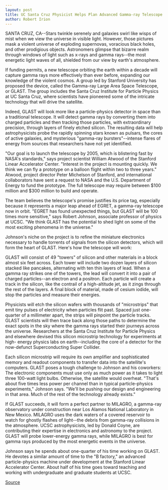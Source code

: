 ```yaml
---
layout: post
title: UC Santa Cruz Physicist Helps Plan Advanced Gamma-ray Telescope
author: Robert Irion
---
```


SANTA CRUZ, CA--Stars twinkle serenely and galaxies swirl like  wisps of mist when we view the universe in visible light. However,  those pictures mask a violent universe of exploding supernovas,  voracious black holes, and other prodigious objects. Astronomers  glimpse that bizarre realm through windows of light such as x-rays  and gamma rays--the most energetic light waves of all, shielded  from our view by earth's atmosphere.

If funding permits, a new telescope orbiting the earth within a  decade will capture gamma rays more effectively than ever before,  expanding our knowledge of the violent cosmos. A group led by  Stanford University has proposed the device, called the Gamma-ray  Large Area Space Telescope, or GLAST. The group includes the Santa  Cruz Institute for Particle Physics at UC Santa Cruz, where  scientists have pioneered some of the intricate technology that will  drive the satellite.

Indeed, GLAST will look more like a particle-physics detector  in space than a traditional telescope. It will detect gamma rays by  converting them into charged particles and then tracking those  particles, with extraordinary precision, through layers of finely  etched silicon. The resulting data will help astrophysicists probe  the rapidly spinning stars known as pulsars, the cores of active  galaxies, and mysterious "gamma-ray bursters"--intense flares of  energy from sources that researchers have not yet identified.

"Our goal is to launch the telescope by 2005, which is  blistering fast by NASA's standards," says project scientist William  Atwood of the Stanford Linear Accelerator Center. "Interest in the  project is mounting quickly. We think we can fly a prototype on a  balloon flight within two to three years." Atwood, project director  Peter Michelson of Stanford, and international collaborators have  sent a request to NASA and the U.S. Department of Energy to fund the  prototype. The full telescope may require between $100 million and  $300 million to build and operate.

The team believes the telescope's promise justifies its price  tag, especially because it represents a major leap ahead of EGRET, a  gamma-ray telescope now in orbit. "EGRET has found unexpected  things, but GLAST will be 100 times more sensitive," says Robert  Johnson, associate professor of physics at UCSC. "We think GLAST  has the potential to shed light on some of the most exciting  phenomena in the universe."

Johnson's niche on the project is to refine the miniature  electronics necessary to handle torrents of signals from the silicon  detectors, which will form the heart of GLAST. Here's how the  telescope will work:

GLAST will consist of 49 "towers" of silicon and other  materials in a block almost six feet across. Each tower will include  two dozen layers of silicon stacked like pancakes, alternating with  ten thin layers of lead. When a gamma ray strikes one of the towers,  the lead will convert it into a pair of charged particles--an electron  and a positron. Each particle will create a track in the silicon, like  the contrail of a high-altitude jet, as it zings through the rest of the  layers. A final block of material, made of cesium iodide, will stop  the particles and measure their energies.

Physicists will etch the silicon wafers with thousands of  "microstrips" that emit tiny pulses of electricity when particles flit  past. Spaced just one-quarter of a millimeter apart, the strips will  pinpoint the particle tracks. GLAST scientists will then trace back  along those paths to determine the exact spots in the sky where the  gamma rays started their journeys across the universe. Researchers  at the Santa Cruz Institute for Particle Physics and elsewhere  devised this silicon microstrip technology for experiments at high- energy physics labs on earth--including the core of a detector for  the now-defunct Superconducting Super Collider.

Each silicon microstrip will require its own amplifier and  sophisticated memory and readout components to transfer data into  the satellite's computers. GLAST poses a tough challenge to Johnson  and his coworkers: The electronic components must use only as much  power as it takes to light three 100-watt light bulbs. Otherwise, the  satellite would overheat. "That's about five times less power per  channel than in typical particle-physics experiments," Johnson says.  "We'll be pushing our design and engineering in that area. Much of the  rest of the technology already exists."

If GLAST succeeds, it will form a perfect partner to MILAGRO,  a gamma-ray observatory under construction near Los Alamos  National Laboratory in New Mexico. MILAGRO uses the dark waters of  a covered reservoir to watch for ghostly flashes of light--the debris  from gamma-ray collisions in the atmosphere. UCSC astrophysicists,  led by Donald Coyne, are contributing their expertise in electronics  and astronomy to the project. GLAST will probe lower-energy gamma  rays, while MILAGRO is best for gamma rays produced by the most  energetic events in the universe.

Johnson says he spends about one-quarter of his time working  on GLAST. He devotes a similar amount of time to the "B factory," an  advanced particle-physics machine under development at the  Stanford Linear Accelerator Center. About half of his time goes  toward teaching and working with undergraduate and graduate  students at UCSC.

[Source](http://www1.ucsc.edu/news_events/press_releases/archive/95-96/03-96/031296-UCSC_physicist_help.html "Permalink to 031296-UCSC_physicist_help")
